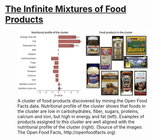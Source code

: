 # [The Infinite Mixtures of Food Products](http://dl.acm.org/citation.cfm?id=3000591.2983445&coll=portal&dl=ACM)

<figure><img src='cluster.png'><figcaption>A cluster of food products discovered by mining the Open Food Facts data. Nutritional profile of the cluster shows that foods in the cluster are low in carbohydrates, fiber, sugars, proteins, calcium and iron, but high in energy and fat (left). Examples of products assigned to this cluster are well aligned with the nutritional profile of the cluster (right). (Source of the images: The Open Food Facts, http://openfoodfacts.org)
</figcaption></figure>
